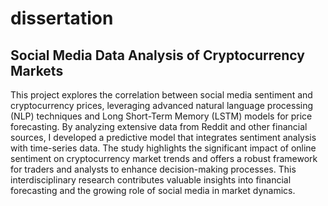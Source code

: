 # dissertation
## Social Media Data Analysis of  Cryptocurrency Markets

This project explores the correlation between social media sentiment and cryptocurrency prices, leveraging advanced natural language processing (NLP) techniques and Long Short-Term Memory (LSTM) models for price forecasting. By analyzing extensive data from Reddit and other financial sources, I developed a predictive model that integrates sentiment analysis with time-series data. The study highlights the significant impact of online sentiment on cryptocurrency market trends and offers a robust framework for traders and analysts to enhance decision-making processes. This interdisciplinary research contributes valuable insights into financial forecasting and the growing role of social media in market dynamics.
